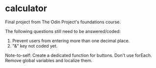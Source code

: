 # calculator
Final project from The Odin Project's foundations course.

The following questions still need to be answered/coded:

1. Prevent users from entering more than one decimal place.
2. "&" key not coded yet.


Note-to-self: Create a dedicated function for buttons. Don't use forEach. Remove global variables and localize them.